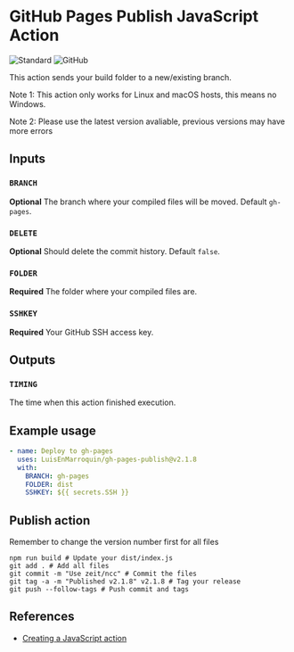 # GitHub Pages Publish JavaScript Action

![Standard](https://img.shields.io/badge/code_style-standard-brightgreen.svg)
![GitHub](https://github.com/LuisEnMarroquin/gh-pages-publish/workflows/Testing/badge.svg)

This action sends your build folder to a new/existing branch.

Note 1: This action only works for Linux and macOS hosts, this means no Windows.

Note 2: Please use the latest version avaliable, previous versions may have more errors

## Inputs

### `BRANCH`

**Optional** The branch where your compiled files will be moved. Default `gh-pages`.

### `DELETE`

**Optional** Should delete the commit history. Default `false`.

### `FOLDER`

**Required** The folder where your compiled files are.

### `SSHKEY`

**Required** Your GitHub SSH access key.

## Outputs

### `TIMING`

The time when this action finished execution.

## Example usage

```yml
- name: Deploy to gh-pages
  uses: LuisEnMarroquin/gh-pages-publish@v2.1.8
  with:
    BRANCH: gh-pages
    FOLDER: dist
    SSHKEY: ${{ secrets.SSH }}
```

## Publish action

Remember to change the version number first for all files

```shell
npm run build # Update your dist/index.js
git add . # Add all files
git commit -m "Use zeit/ncc" # Commit the files
git tag -a -m "Published v2.1.8" v2.1.8 # Tag your release
git push --follow-tags # Push commit and tags
```

## References

* [Creating a JavaScript action](https://docs.github.com/en/actions/creating-actions/creating-a-javascript-action)
